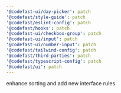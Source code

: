 ```yaml
---
'@codefast-ui/day-picker': patch
'@codefast/style-guide': patch
'@codefast/eslint-config': patch
'@codefast/hooks': patch
'@codefast-ui/checkbox-group': patch
'@codefast-ui/input': patch
'@codefast-ui/number-input': patch
'@codefast/tailwind-config': patch
'@codefast/third-parties': patch
'@codefast/typescript-config': patch
'@codefast/ui': patch
---
```


enhance sorting and add new interface rules
